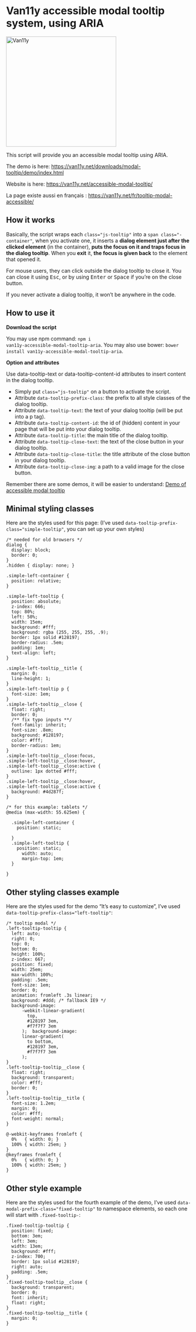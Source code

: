 # Van11y accessible modal tooltip system, using ARIA

<img src="https://van11y.net/layout/images/logo-van11y.svg" alt="Van11y" width="300" />

This script will provide you an accessible modal tooltip using ARIA.

The demo is here: https://van11y.net/downloads/modal-tooltip/demo/index.html

Website is here: https://van11y.net/accessible-modal-tooltip/

La page existe aussi en français : https://van11y.net/fr/tooltip-modal-accessible/

## How it works


Basically, the script wraps each <code>class="js-tooltip"</code> into a <code>span class="<your-prefix-class>-container"</code>, when you activate one, it inserts a __dialog element just after the clicked element__ (in the container), __puts the focus on it and traps focus in the dialog tooltip__. When you __exit__ it, __the focus is given back__ to the element that opened it.

For mouse users, they can click outside the dialog tooltip to close it. You can close it using <kbd>Esc</kbd>, or by using <kbd>Enter</kbd> or <kbd>Space</kbd> if you’re on the close button.

If you never activate a dialog tooltip, it won’t be anywhere in the code.



## How to use it


__Download the script__

You may use npm command: <code>npm i van11y-accessible-modal-tooltip-aria</code>.
You may also use bower: <code>bower install van11y-accessible-modal-tooltip-aria</code>.

__Option and attributes__

Use data-tooltip-text or data-tooltip-content-id attributes to insert content in the dialog tooltip.

- Simply put <code>class="js-tooltip"</code> on a button to activate the script.
- Attribute <code>data-tooltip-prefix-class</code>: the prefix to all style classes of the dialog tooltip.
- Attribute <code>data-tooltip-text</code>: the text of your dialog tooltip (will be put into a p tag).
- Attribute <code>data-tooltip-content-id</code>: the id of (hidden) content in your page that will be put into your dialog tooltip.
- Attribute <code>data-tooltip-title</code>: the main title of the dialog tooltip.
- Attribute <code>data-tooltip-close-text</code>: the text of the close button in your dialog tooltip.
- Attribute <code>data-tooltip-close-title</code>: the title attribute of the close button in your dialog tooltip.
- Attribute <code>data-tooltip-close-img</code>: a path to a valid image for the close button.

Remember there are some demos, it will be easier to understand: <a href="https://van11y.net/downloads/modal-tooltip/demo/index.html">Demo of accessible modal tooltip</a>

## Minimal styling classes

Here are the styles used for this page:
(I’ve used <code>data-tooltip-prefix-class="simple-tooltip"</code>, you can set up your own styles)

```
/* needed for old browsers */
dialog {
  display: block;
  border: 0;
}
.hidden { display: none; }

.simple-left-container {
  position: relative;
}
 
.simple-left-tooltip {
  position: absolute;
  z-index: 666;
  top: 80%;
  left: 50%;
  width: 15em;
  background: #fff;
  background: rgba (255, 255, 255, .9);
  border: 1px solid #128197;
  border-radius: .5em;
  padding: 1em;
  text-align: left;
}

.simple-left-tooltip__title {
  margin: 0;
  line-height: 1;
}
.simple-left-tooltip p {
  font-size: 1em;
}
.simple-left-tooltip__close {
  float: right;
  border: 0;
  /** fix typo inputs **/
  font-family: inherit;
  font-size: .8em;
  background: #128197;
  color: #fff;
  border-radius: 1em;
}
.simple-left-tooltip__close:focus,
.simple-left-tooltip__close:hover,
.simple-left-tooltip__close:active {
  outline: 1px dotted #fff;  
}
.simple-left-tooltip__close:hover,
.simple-left-tooltip__close:active {
  background: #4d287f;
}

/* for this example: tablets */
@media (max-width: 55.625em) {

  .simple-left-container {
    position: static;
	
  }
  .simple-left-tooltip {
    position: static;
	  width: auto;
	  margin-top: 1em;
  }
  
}
```


## Other styling classes example

Here are the styles used for the demo “It’s easy to customize”, I’ve used <code>data-tooltip-prefix-class="left-tooltip"</code>:

```
/* tooltip modal */
.left-tooltip-tooltip {
  left: auto;
  right: 0;
  top: 0;
  bottom: 0;
  height: 100%;
  z-index: 667;
  position: fixed;
  width: 25em;
  max-width: 100%;
  padding: .5em;
  font-size: 1em;
  border: 0;
  animation: fromleft .3s linear;
  background: #ddd; /* fallback IE9 */
  background-image:
      -webkit-linear-gradient(
        top,
        #128197 3em,
        #f7f7f7 3em
      );  background-image:
      linear-gradient(
        to bottom,
        #128197 3em,
        #f7f7f7 3em
      );
}
.left-tooltip-tooltip__close {
  float: right;
  background: transparent;
  color: #fff;
  border: 0;
}
.left-tooltip-tooltip__title {
  font-size: 1.2em;
  margin: 0;
  color: #fff;
  font-weight: normal;
}

@-webkit-keyframes fromleft {
  0%   { width: 0; }
  100% { width: 25em; }
}
@keyframes fromleft {
  0%   { width: 0; }
  100% { width: 25em; }
}
```


## Other style example

Here are the styles used for the fourth example of the demo, I’ve used <code>data-modal-prefix-class="fixed-tooltip"</code> to namespace elements, so each one will start with <code>.fixed-tooltip-</code>:

```
.fixed-tooltip-tooltip {
  position: fixed;
  bottom: 3em;
  left: 3em;
  width: 13em;
  background: #fff;
  z-index: 700;
  border: 1px solid #128197;
  right: auto;
  padding: .5em;
}
.fixed-tooltip-tooltip__close {
  background: transparent;
  border: 0;
  font: inherit;
  float: right;
}
.fixed-tooltip-tooltip__title {
  margin: 0;
}
```
